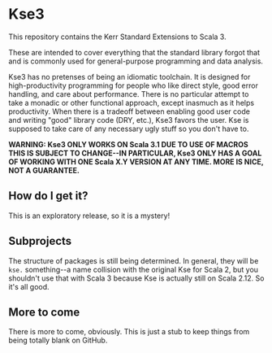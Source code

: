 # Kse3

This repository contains the Kerr Standard Extensions to Scala 3.

These are intended to cover everything that the standard library forgot that
and is commonly used for general-purpose programming and data analysis.

Kse3 has no pretenses of being an idiomatic toolchain.  It is designed for
high-productivity programming for people who like direct style, good error
handling, and care about performance.  There is no particular attempt to
take a monadic or other functional approach, except inasmuch as it helps
productivity.  When there is a tradeoff between enabling good user code and
writing "good" library code (DRY, etc.), Kse3 favors the user.  Kse is
supposed to take care of any necessary ugly stuff so you don't have to.

**WARNING: Kse3 ONLY WORKS ON Scala 3.1 DUE TO USE OF MACROS**
**THIS IS SUBJECT TO CHANGE--IN PARTICULAR, Kse3 ONLY HAS A GOAL OF WORKING
WITH ONE Scala X.Y VERSION AT ANY TIME.  MORE IS NICE, NOT A GUARANTEE.**

## How do I get it?

This is an exploratory release, so it is a mystery!

## Subprojects

The structure of packages is still being determined.  In general, they will
be `kse.` something--a name collision with the original Kse for Scala 2, but
you shouldn't use that with Scala 3 because Kse is actually still on Scala
2.12.  So it's all good.

## More to come

There is more to come, obviously.  This is just a stub to keep things from
being totally blank on GitHub.
